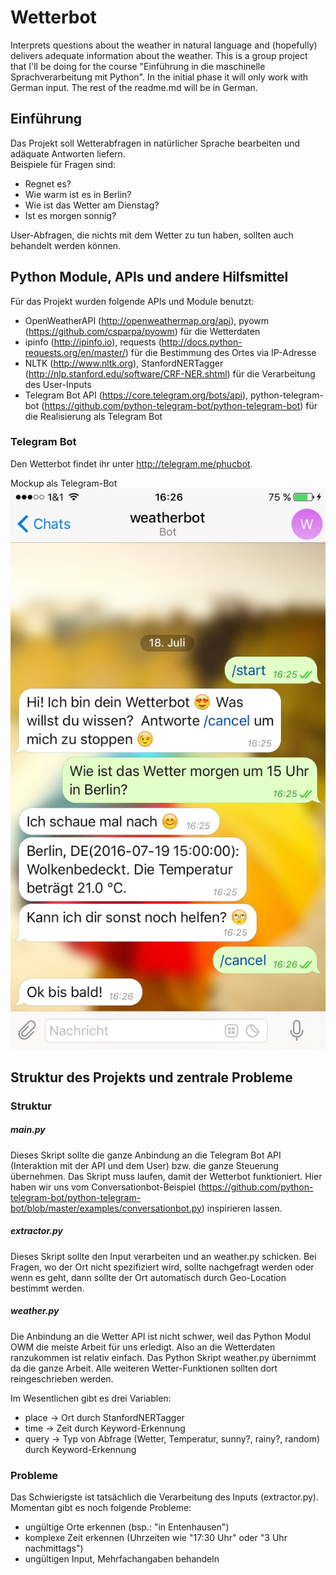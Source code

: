 # Wetterbot
Interprets questions about the weather in natural language and (hopefully) delivers adequate information about the weather. 
This is a group project that I'll be doing for the course "Einführung in die maschinelle Sprachverarbeitung mit Python". 
In the initial phase it will only work with German input. 
The rest of the readme.md will be in German.

## Einführung
Das Projekt soll Wetterabfragen in natürlicher Sprache bearbeiten und adäquate Antworten liefern.<br>
Beispiele für Fragen sind: 
- Regnet es?
- Wie warm ist es in Berlin?
- Wie ist das Wetter am Dienstag?
- Ist es morgen sonnig?

User-Abfragen, die nichts mit dem Wetter zu tun haben, sollten auch behandelt werden können.

## Python Module, APIs und andere Hilfsmittel
Für das Projekt wurden folgende APIs und Module benutzt:
- OpenWeatherAPI (http://openweathermap.org/api), pyowm (https://github.com/csparpa/pyowm) für die Wetterdaten
- ipinfo (http://ipinfo.io), requests (http://docs.python-requests.org/en/master/) für die Bestimmung des Ortes via IP-Adresse
- NLTK (http://www.nltk.org), StanfordNERTagger (http://nlp.stanford.edu/software/CRF-NER.shtml) für die Verarbeitung des User-Inputs
- Telegram Bot API (https://core.telegram.org/bots/api), python-telegram-bot (https://github.com/python-telegram-bot/python-telegram-bot) für die Realisierung als Telegram Bot

### Telegram Bot
Den Wetterbot findet ihr unter http://telegram.me/phucbot.

Mockup als Telegram-Bot
![Wetterbot](https://raw.githubusercontent.com/phucdev/weatherbot/master/Telegram-Mockup.jpg)

## Struktur des Projekts und zentrale Probleme

### Struktur

##### main.py
Dieses Skript sollte die ganze Anbindung an die Telegram Bot API (Interaktion mit der API und dem User) bzw. die ganze Steuerung übernehmen. Das Skript muss laufen, damit der Wetterbot funktioniert. Hier haben wir uns vom Conversationbot-Beispiel (https://github.com/python-telegram-bot/python-telegram-bot/blob/master/examples/conversationbot.py) inspirieren lassen.

##### extractor.py
Dieses Skript sollte den Input verarbeiten und an weather.py schicken. Bei Fragen, wo der Ort nicht spezifiziert wird, sollte nachgefragt werden oder wenn es geht, dann sollte der Ort automatisch durch Geo-Location bestimmt werden.

##### weather.py
Die Anbindung an die Wetter API ist nicht schwer, weil das Python Modul OWM die meiste Arbeit für uns erledigt. Also an die Wetterdaten ranzukommen ist relativ einfach.
Das Python Skript weather.py übernimmt da die ganze Arbeit. Alle weiteren Wetter-Funktionen sollten dort reingeschrieben werden.

Im Wesentlichen gibt es drei Variablen:
- place → Ort durch StanfordNERTagger
- time → Zeit durch Keyword-Erkennung
- query → Typ von Abfrage (Wetter, Temperatur, sunny?, rainy?, random)  durch Keyword-Erkennung 

### Probleme
Das Schwierigste ist tatsächlich die Verarbeitung des Inputs (extractor.py). Momentan gibt es noch folgende Probleme:
- ungültige Orte erkennen (bsp.: "in Entenhausen")
- komplexe Zeit erkennen (Uhrzeiten wie "17:30 Uhr" oder "3 Uhr nachmittags")
- ungültigen Input, Mehrfachangaben behandeln
